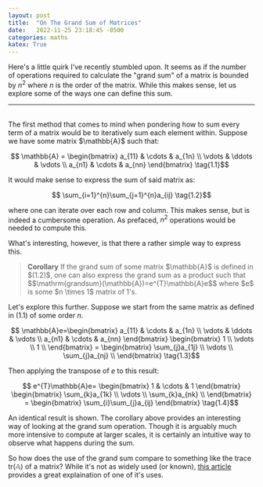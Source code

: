 ```yaml
---
layout: post
title:  "On The Grand Sum of Matrices"
date:   2022-11-25 23:18:45 -0500
categories: maths
katex: True
---
```

Here's a little quirk I've recently stumbled upon. It seems as if the number of operations required to calculate the "grand sum" of a matrix is bounded by $n^2$ where $n$ is the order of the matrix. While this makes sense, let us explore some of the ways one can define this sum.

---
<br>
The first method that comes to mind when pondering how to sum every term of a matrix would be to iteratively sum each element within. Suppose we have some matrix $\mathbb{A}$ such that:

$$ \mathbb{A} = \begin{bmatrix}
a_{11} & \cdots & a_{1n} \\
\vdots & \ddots & \vdots \\
a_{n1} & \cdots & a_{nn}
\end{bmatrix} \tag{1.1}$$

It would make sense to express the sum of said matrix as:

$$
\sum_{i=1}^{n}\sum_{j=1}^{n}a_{ij}
\tag{1.2}$$

where one can iterate over each row and column. This makes sense, but is indeed a cumbersome operation. As prefaced, $n^2$ operations would be needed to compute this. 

What's interesting, however, is that there a rather simple way to express this. 

<blockquote>
<b>Corollary</b> If the grand sum of some matrix $\mathbb{A}$ is defined in $(1.2)$, one can also express the grand sum as a product such that
$$\mathrm{grandsum}(\mathbb{A})=e^{T}\mathbb{A}e$$
where $e$ is some $n \times 1$ matrix of 1's.
</blockquote>

Let's explore this further. Suppose we start from the same matrix as defined in $(1.1)$ of some order $n$. 

$$
\mathbb{A}e=\begin{bmatrix}
a_{11} & \cdots & a_{1n} \\
\vdots & \ddots & \vdots \\
a_{n1} & \cdots & a_{nn}
\end{bmatrix}
\begin{bmatrix}
1 \\
\vdots \\
1 \\
\end{bmatrix} = 
\begin{bmatrix}
\sum_{j}a_{1j} \\
\vdots \\
\sum_{j}a_{nj} \\
\end{bmatrix}
\tag{1.3}$$

Then applying the transpose of $e$ to this result:

$$
e^{T}\mathbb{A}e=
\begin{bmatrix}
1 & \cdots & 1
\end{bmatrix}
\begin{bmatrix}
\sum_{k}a_{1k} \\
\vdots \\
\sum_{k}a_{nk} \\
\end{bmatrix} = 
\begin{bmatrix}
\sum_{i}\sum_{j}a_{ij}
\end{bmatrix}
\tag{1.4}$$

An identical result is shown. The corollary above provides an interesting way of looking at the grand sum operation. Though it is arguably much more intensive to compute at larger scales, it is certainly an intuitive way to observe what happens during the sum.

So how does the use of the grand sum compare to something like the trace $\mathrm{tr}(\mathbb{A})$ of a matrix? While it's not as widely used (or known), [this article](https://math.stackexchange.com/questions/4177851/what-does-the-grand-sum-of-a-linear-transformation-matrix-tell-us-about-its-acti) provides a great explaination of one of it's uses.